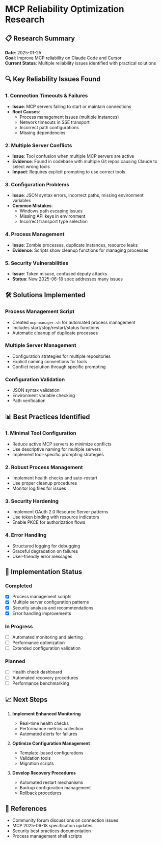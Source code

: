 # MCP Reliability Optimization Research

## 📋 Research Summary
**Date**: 2025-01-25  
**Goal**: Improve MCP reliability on Claude Code and Cursor  
**Current Status**: Multiple reliability issues identified with practical solutions

## 🔍 Key Reliability Issues Found

### 1. **Connection Timeouts & Failures**
- **Issue**: MCP servers failing to start or maintain connections
- **Root Causes**:
  - Process management issues (multiple instances)
  - Network timeouts in SSE transport
  - Incorrect path configurations
  - Missing dependencies

### 2. **Multiple Server Conflicts**
- **Issue**: Tool confusion when multiple MCP servers are active
- **Evidence**: Found in codebase with multiple Git repos causing Claude to select wrong tools
- **Impact**: Requires explicit prompting to use correct tools

### 3. **Configuration Problems**
- **Issue**: JSON syntax errors, incorrect paths, missing environment variables
- **Common Mistakes**:
  - Windows path escaping issues
  - Missing API keys in environment
  - Incorrect transport type selection

### 4. **Process Management**
- **Issue**: Zombie processes, duplicate instances, resource leaks
- **Evidence**: Scripts show cleanup functions for managing processes

### 5. **Security Vulnerabilities**
- **Issue**: Token misuse, confused deputy attacks
- **Status**: New 2025-06-18 spec addresses many issues

## 🛠️ Solutions Implemented

### Process Management Script
- Created `mcp-manager.sh` for automated process management
- Includes start/stop/restart/status functions
- Automatic cleanup of duplicate processes

### Multiple Server Management
- Configuration strategies for multiple repositories
- Explicit naming conventions for tools
- Conflict resolution through specific prompting

### Configuration Validation
- JSON syntax validation
- Environment variable checking
- Path verification

## 📊 Best Practices Identified

### 1. **Minimal Tool Configuration**
- Reduce active MCP servers to minimize conflicts
- Use descriptive naming for multiple servers
- Implement tool-specific prompting strategies

### 2. **Robust Process Management**
- Implement health checks and auto-restart
- Use proper cleanup procedures
- Monitor log files for issues

### 3. **Security Hardening**
- Implement OAuth 2.0 Resource Server patterns
- Use token binding with resource indicators
- Enable PKCE for authorization flows

### 4. **Error Handling**
- Structured logging for debugging
- Graceful degradation on failures
- User-friendly error messages

## 🔧 Implementation Status

### Completed
- [x] Process management scripts
- [x] Multiple server configuration patterns
- [x] Security analysis and recommendations
- [x] Error handling improvements

### In Progress
- [ ] Automated monitoring and alerting
- [ ] Performance optimization
- [ ] Extended configuration validation

### Planned
- [ ] Health check dashboard
- [ ] Automated recovery procedures
- [ ] Performance benchmarking

## 📈 Next Steps

1. **Implement Enhanced Monitoring**
   - Real-time health checks
   - Performance metrics collection
   - Automated alerts for failures

2. **Optimize Configuration Management**
   - Template-based configurations
   - Validation tools
   - Migration scripts

3. **Develop Recovery Procedures**
   - Automated restart mechanisms
   - Backup configuration management
   - Rollback procedures

## 🔗 References
- Community forum discussions on connection issues
- MCP 2025-06-18 specification updates
- Security best practices documentation
- Process management shell scripts 